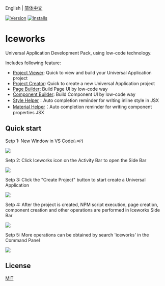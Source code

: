 English | [简体中文](./README.md)

[![Version](https://vsmarketplacebadge.apphb.com/version/iceworks-team.iceworks.svg)](https://marketplace.visualstudio.com/items?itemName=iceworks-team.iceworks)
[![Installs](https://vsmarketplacebadge.apphb.com/installs-short/iceworks-team.iceworks.svg)](https://marketplace.visualstudio.com/items?itemName=iceworks-team.iceworks)

# Iceworks

Universal Application Development Pack, using low-code technology.

Includes following feature:

- [Project Viewer](https://marketplace.visualstudio.com/items?itemName=iceworks-team.iceworks-app): Quick to view and build your Universal Application project
- [Project Creator](https://marketplace.visualstudio.com/items?itemName=iceworks-team.iceworks-project-creator): Quick to create a new Universal Application project
- [Page Builder](https://marketplace.visualstudio.com/items?itemName=iceworks-team.iceworks-page-builder): Build Page UI by low-code way
- [Component Builder](https://marketplace.visualstudio.com/items?itemName=iceworks-team.iceworks-component-builder): Build Component UI by low-code way
- [Style Helper](https://marketplace.visualstudio.com/items?itemName=iceworks-team.iceworks-style-helper)：Auto completion reminder for writing inline style in JSX
- [Material Helper](https://marketplace.visualstudio.com/items?itemName=iceworks-team.iceworks-material-helper)：Auto completion reminder for writing component properties JSX

## Quick start

Setp 1: New Window in VS Code(`⇧⌘P`)

![](https://img.alicdn.com/tfs/TB1blgMJNz1gK0jSZSgXXavwpXa-1024-768.png_790x10000.jpg)

Setp 2: Click Iceworks icon on the Activity Bar to open the Side Bar

![](https://img.alicdn.com/tfs/TB1G2cValBh1e4jSZFhXXcC9VXa-1024-768.png_790x10000.jpg)

Setp 3: Click the "Create Project" button to start create a Universal Application

![](https://img.alicdn.com/tfs/TB14Sp0LRr0gK0jSZFnXXbRRXXa-2880-1754.png_790x10000.jpg)

Setp 4: After the project is created, NPM script execution, page creation, component creation and other operations are performed in Iceworks Side Bar

![](https://img.alicdn.com/tfs/TB1hScTJKH2gK0jSZJnXXaT1FXa-1024-768.png_790x10000.jpg)

Setp 5: More operations can be obtained by search 'iceworks' in the Command Panel

![](https://img.alicdn.com/tfs/TB16h7PJFP7gK0jSZFjXXc5aXXa-1024-768.png_790x10000.jpg)

## License

[MIT](https://github.com/ice-lab/iceworks/blob/master/LICENSE)
